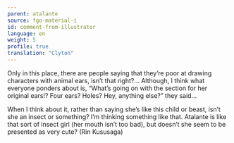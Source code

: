 ```yaml
---
parent: atalante
source: fgo-material-i
id: comment-from-illustrator
language: en
weight: 5
profile: true
translation: "Clyton"
---
```


Only in this place, there are people saying that they’re poor at drawing characters with animal ears, isn’t that right?… Although, I think what everyone ponders about is, “What’s going on with the section for her original ears!? Four ears? Holes? Hey, anything else?” they said…

When I think about it, rather than saying she’s like this child or beast, isn’t she an insect or something? I’m thinking something like that. Atalante is like that sort of insect girl (her mouth isn’t too bad), but doesn’t she seem to be presented as very cute? (Rin Kususaga)
